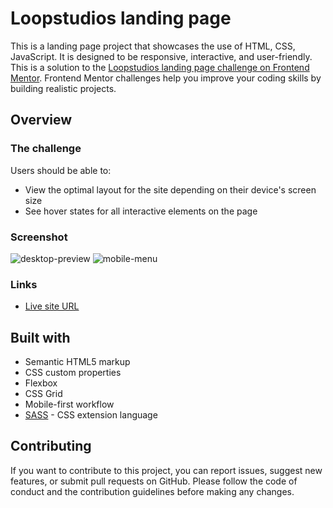 # Loopstudios landing page

This is a landing page project that showcases the use of HTML, CSS, JavaScript. It is designed to be responsive, interactive, and user-friendly. This is a solution to the [Loopstudios landing page challenge on Frontend Mentor](https://www.frontendmentor.io/challenges/loopstudios-landing-page-N88J5Onjw). Frontend Mentor challenges help you improve your coding skills by building realistic projects. 

## Overview

### The challenge

Users should be able to:

- View the optimal layout for the site depending on their device's screen size
- See hover states for all interactive elements on the page

### Screenshot

![desktop-preview](https://github.com/Plasticfoods/Loopstudios-landing-page/assets/109089484/f22dbd12-a0e6-4e74-835f-90f3b5d230dd)
![mobile-menu](https://github.com/Plasticfoods/Loopstudios-landing-page/assets/109089484/d53fc52e-2a80-4fe8-a8f1-3363b94adf54)

### Links

- [Live site URL](https://plasticfoods.github.io/Loopstudios-landing-page/)

## Built with

- Semantic HTML5 markup
- CSS custom properties
- Flexbox
- CSS Grid
- Mobile-first workflow
- [SASS](https://sass-lang.com/) - CSS extension language

## Contributing 

If you want to contribute to this project, you can report issues, suggest new features, or submit pull requests on GitHub. Please follow the code of conduct and the contribution guidelines before making any changes.
